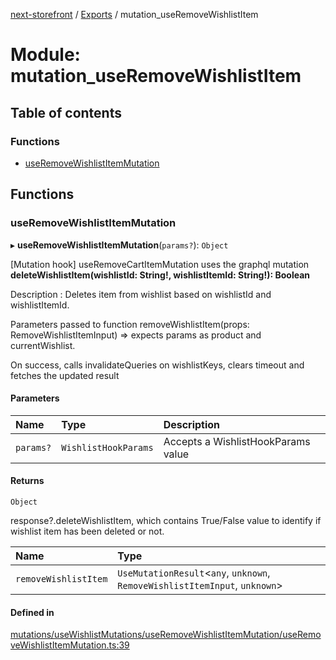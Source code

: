 [next-storefront](../README.md) / [Exports](../modules.md) / mutation_useRemoveWishlistItem

# Module: mutation_useRemoveWishlistItem

## Table of contents

### Functions

- [useRemoveWishlistItemMutation](mutation_useRemoveWishlistItem.md#useremovewishlistitemmutation)

## Functions

### useRemoveWishlistItemMutation

▸ **useRemoveWishlistItemMutation**(`params?`): `Object`

[Mutation hook] useRemoveCartItemMutation uses the graphql mutation
<b>deleteWishlistItem(wishlistId: String!, wishlistItemId: String!): Boolean</b>

Description : Deletes item from wishlist based on wishlistId and wishlistItemId.

Parameters passed to function removeWishlistItem(props: RemoveWishlistItemInput) => expects params as product and currentWishlist.

On success, calls invalidateQueries on wishlistKeys, clears timeout and fetches the updated result

#### Parameters

| Name      | Type                 | Description                        |
| :-------- | :------------------- | :--------------------------------- |
| `params?` | `WishlistHookParams` | Accepts a WishlistHookParams value |

#### Returns

`Object`

response?.deleteWishlistItem, which contains True/False value to identify if wishlist item has been deleted or not.

| Name                 | Type                                                                         |
| :------------------- | :--------------------------------------------------------------------------- |
| `removeWishlistItem` | `UseMutationResult`<`any`, `unknown`, `RemoveWishlistItemInput`, `unknown`\> |

#### Defined in

[mutations/useWishlistMutations/useRemoveWishlistItemMutation/useRemoveWishlistItemMutation.ts:39](https://github.com/KiboSoftware/nextjs-storefront/blob/a6cbcc7/hooks/mutations/useWishlistMutations/useRemoveWishlistItemMutation/useRemoveWishlistItemMutation.ts#L39)
